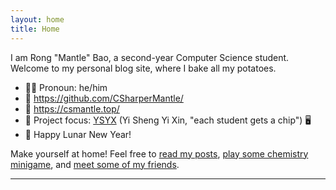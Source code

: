 ```yaml
---
layout: home
title: Home
---
```


I am Rong "Mantle" Bao, a second-year Computer Science student. Welcome to my personal blog site, where I bake all my potatoes.

* :raising_hand_man: Pronoun: he/him
* :link: <https://github.com/CSharperMantle/>
* :link: <https://csmantle.top/>
* :telescope: Project focus: [YSYX](https://ysyx.oscc.cc/) (Yi Sheng Yi Xin, "each student gets a chip") :desktop_computer:
* :firecracker: Happy Lunar New Year!

Make yourself at home! Feel free to [read my posts](#section-posts), [play some chemistry minigame](/periotrisjs), and [meet some of my friends](/friends.html).

------
